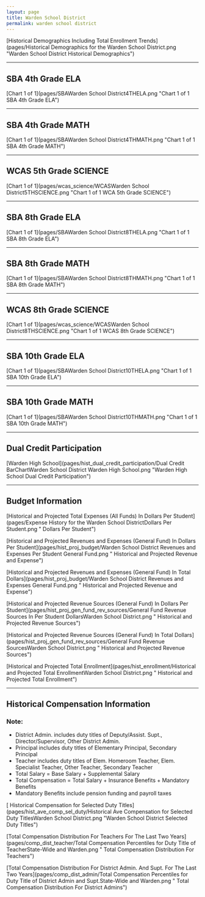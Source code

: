 ```yaml
---
layout: page
title: Warden School District
permalink: warden school district
---
```



[Historical Demographics Including Total Enrollment Trends](pages/Historical Demographics for the Warden School District.png "Warden School District Historical Demographics")

___

## SBA 4th Grade ELA

[Chart 1 of 1](pages/SBAWarden School District4THELA.png "Chart 1 of 1 SBA 4th Grade ELA")


___

## SBA 4th Grade MATH

[Chart 1 of 1](pages/SBAWarden School District4THMATH.png "Chart 1 of 1 SBA 4th Grade MATH")


___

## WCAS 5th Grade SCIENCE

[Chart 1 of 1](pages/wcas_science/WCASWarden School District5THSCIENCE.png "Chart 1 of 1 WCA 5th Grade SCIENCE")


___

## SBA 8th Grade ELA

[Chart 1 of 1](pages/SBAWarden School District8THELA.png "Chart 1 of 1 SBA 8th Grade ELA")


___

## SBA 8th Grade MATH

[Chart 1 of 1](pages/SBAWarden School District8THMATH.png "Chart 1 of 1 SBA 8th Grade MATH")


___

## WCAS 8th Grade SCIENCE

[Chart 1 of 1](pages/wcas_science/WCASWarden School District8THSCIENCE.png "Chart 1 of 1 WCAS 8th Grade SCIENCE")


___

## SBA 10th Grade ELA

[Chart 1 of 1](pages/SBAWarden School District10THELA.png "Chart 1 of 1 SBA 10th Grade ELA")


___

## SBA 10th Grade MATH

[Chart 1 of 1](pages/SBAWarden School District10THMATH.png "Chart 1 of 1 SBA 10th Grade MATH")


___

## Dual Credit Participation

[Warden High School](pages/hist_dual_credit_participation/Dual Credit BarChartWarden School District Warden High School.png "Warden High School Dual Credit Participation")


___

## Budget Information

[Historical and Projected Total Expenses (All Funds) In Dollars Per Student](pages/Expense History for the Warden School DistrictDollars Per Student.png " Dollars Per Student")

[Historical and Projected Revenues and Expenses (General Fund) In Dollars Per Student](pages/hist_proj_budget/Warden School District Revenues and Expenses Per Student General Fund.png " Historical and Projected Revenue and Expense")

[Historical and Projected Revenues and Expenses (General Fund) In Total Dollars](pages/hist_proj_budget/Warden School District Revenues and Expenses General Fund.png " Historical and Projected Revenue and Expense")

[Historical and Projected Revenue Sources (General Fund) In Dollars Per Student](pages/hist_proj_gen_fund_rev_sources/General Fund Revenue Sources In Per Student DollarsWarden School District.png " Historical and Projected Revenue Sources")

[Historical and Projected Revenue Sources (General Fund) In Total Dollars](pages/hist_proj_gen_fund_rev_sources/General Fund Revenue SourcesWarden School District.png " Historical and Projected Revenue Sources")

[Historical and Projected Total Enrollment](pages/hist_enrollment/Historical and Projected Total EnrollmentWarden School District.png " Historical and Projected Total Enrollment")


___

## Historical Compensation Information
### Note:
- District Admin. includes duty titles of Deputy/Assist. Supt., Director/Supervisor, Other District Admin.
- Principal includes duty titles of Elementary Principal, Secondary Principal
- Teacher includes duty titles of Elem. Homeroom Teacher, Elem. Specialist Teacher, Other Teacher, Secondary Teacher
- Total Salary = Base Salary + Supplemental Salary
- Total Compensation = Total Salary + Insurance Benefits + Mandatory Benefits
- Mandatory Benefits include pension funding and payroll taxes

[ Historical Compensation for Selected Duty Titles](pages/hist_ave_comp_sel_duty/Historical Ave Compensation for Selected Duty TitlesWarden School District.png "Warden School District Selected Duty Titles")

[Total Compensation Distribution For Teachers For The Last Two Years](pages/comp_dist_teacher/Total Compensation Percentiles for Duty Title of TeacherState-Wide and Warden.png " Total Compensation Distribution For Teachers")

[Total Compensation Distribution For District Admin. And Supt. For The Last Two Years](pages/comp_dist_admin/Total Compensation Percentiles for Duty Title of District Admin and Supt.State-Wide and Warden.png " Total Compensation Distribution For District Admins")

